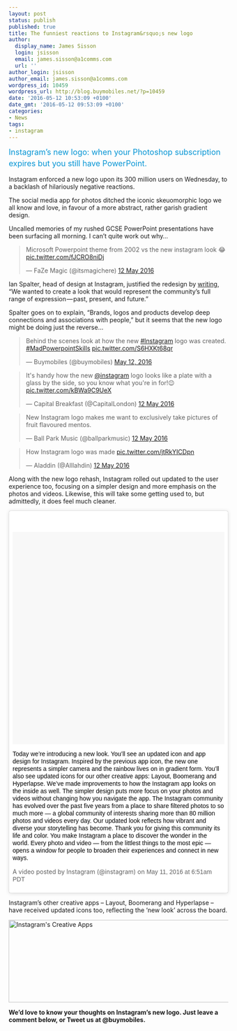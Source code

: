 ```yaml
---
layout: post
status: publish
published: true
title: The funniest reactions to Instagram&rsquo;s new logo
author:
  display_name: James Sisson
  login: jsisson
  email: james.sisson@a1comms.com
  url: ''
author_login: jsisson
author_email: james.sisson@a1comms.com
wordpress_id: 10459
wordpress_url: http://blog.buymobiles.net/?p=10459
date: '2016-05-12 10:53:09 +0100'
date_gmt: '2016-05-12 09:53:09 +0100'
categories:
- News
tags:
- instagram
---
```

<p><span class="postStandFirst" style="color: #0896d5; line-height: 26px; font-size: 18px;">Instagram&rsquo;s new logo: when your Photoshop subscription expires but you still have PowerPoint.</span></p>
<p>Instagram enforced a new logo upon its 300 million users on Wednesday, to a backlash of hilariously negative reactions.</p>
<p>The social media app for photos ditched the iconic skeuomorphic logo we all know and love, in favour of a more abstract, rather garish gradient design.</p>
<p>Uncalled memories of my rushed GCSE PowerPoint presentations have been surfacing all morning. I can&rsquo;t quite work out why&hellip;</p>
<blockquote class="twitter-tweet" data-lang="en-gb">
<p dir="ltr" lang="en">Microsoft Powerpoint theme from 2002 vs the new instagram look &#x1f602; <a href="https://t.co/fJCRO8niDj">pic.twitter.com/fJCRO8niDj</a></p>
<p>&mdash; FaZe Magic (@itsmagichere) <a href="https://twitter.com/itsmagichere/status/730678968249135104">12 May 2016</a></p></blockquote>
<p><script src="//platform.twitter.com/widgets.js" async="" charset="utf-8"></script></p>
<p>Ian Spalter, head of design at Instagram, justified the redesign by <a href="https://medium.com/@ianspalter/designing-a-new-look-for-instagram-inspired-by-the-community-84530eb355e3#.qt5fcuem3">writing</a>, &ldquo;We wanted to create a look that would represent the community&rsquo;s full range of expression &mdash; past, present, and future.&rdquo;</p>
<p>Spalter goes on to explain, &ldquo;Brands, logos and products develop deep connections and associations with people,&rdquo; but it seems that the new logo might be doing just the reverse&hellip;</p>
<blockquote class="twitter-tweet" data-lang="en"><p>
Behind the scenes look at how the new <a href="https://twitter.com/hashtag/Instagram?src=hash">#Instagram</a> logo was created. <a href="https://twitter.com/hashtag/MadPowerpointSkills?src=hash">#MadPowerpointSkills</a> <a href="https://t.co/S6HXKt68qr">pic.twitter.com/S6HXKt68qr</a></p>
<p>&mdash; Buymobiles (@buymobiles) <a href="https://twitter.com/buymobiles/status/730684603971850241">May 12, 2016</a>
</p></blockquote>
<p><script src="//platform.twitter.com/widgets.js" async="" charset="utf-8"></script></p>
<blockquote class="twitter-tweet" data-lang="en-gb">
<p dir="ltr" lang="en">It's handy how the new <a href="https://twitter.com/instagram">@instagram</a> logo looks like a plate with a glass by the side, so you know what you're in for!&#x1f609; <a href="https://t.co/kBWa9C9UeX">pic.twitter.com/kBWa9C9UeX</a></p>
<p>&mdash; Capital Breakfast (@CapitalLondon) <a href="https://twitter.com/CapitalLondon/status/730664507471712256">12 May 2016</a></p></blockquote>
<p><script src="//platform.twitter.com/widgets.js" async="" charset="utf-8"></script></p>
<blockquote class="twitter-tweet" data-lang="en-gb"><p>
New Instagram logo makes me want to exclusively take pictures of fruit flavoured mentos.</p>
<p>&mdash; Ball Park Music (@ballparkmusic) <a href="https://twitter.com/ballparkmusic/status/730666578539204608">12 May 2016</a>
</p></blockquote>
<p><script src="//platform.twitter.com/widgets.js" async="" charset="utf-8"></script></p>
<blockquote class="twitter-tweet" data-lang="en-gb">
<p dir="ltr" lang="en">How Instagram logo was made <a href="https://t.co/jtRkYICDpn">pic.twitter.com/jtRkYICDpn</a></p>
<p>&mdash; Aladdin (@Alllahdin) <a href="https://twitter.com/Alllahdin/status/730684535457890304">12 May 2016</a></p></blockquote>
<p><script src="//platform.twitter.com/widgets.js" async="" charset="utf-8"></script></p>
<p>Along with the new logo rehash, Instagram rolled out updated to the user experience too, focusing on a simpler design and more emphasis on the photos and videos. Likewise, this will take some getting used to, but admittedly, it does feel much cleaner.</p>
<blockquote class="instagram-media" style="background: #FFF; border: 0; border-radius: 3px; box-shadow: 0 0 1px 0 rgba(0,0,0,0.5),0 1px 10px 0 rgba(0,0,0,0.15); margin: 1px; max-width: 658px; padding: 0; width: calc(100% - 2px);" data-instgrm-captioned="" data-instgrm-version="7">
<div style="padding: 8px;">
<div style="background: #F8F8F8; line-height: 0; margin-top: 40px; padding: 50.0% 0; text-align: center; width: 100%;"></div>
<p><a style="color: #000; font-family: Arial,sans-serif; font-size: 14px; font-style: normal; font-weight: normal; line-height: 17px; text-decoration: none; word-wrap: break-word;" href="https://www.instagram.com/p/BFRO_5WBQfc/" target="_blank">Today we&rsquo;re introducing a new look. You&rsquo;ll see an updated icon and app design for Instagram. Inspired by the previous app icon, the new one represents a simpler camera and the rainbow lives on in gradient form. You&rsquo;ll also see updated icons for our other creative apps: Layout, Boomerang and Hyperlapse. We&rsquo;ve made improvements to how the Instagram app looks on the inside as well. The simpler design puts more focus on your photos and videos without changing how you navigate the app. The Instagram community has evolved over the past five years from a place to share filtered photos to so much more &mdash; a global community of interests sharing more than 80 million photos and videos every day. Our updated look reflects how vibrant and diverse your storytelling has become. Thank you for giving this community its life and color. You make Instagram a place to discover the wonder in the world. Every photo and video &mdash; from the littlest things to the most epic &mdash; opens a window for people to broaden their experiences and connect in new ways.</a></p>
<p>A video posted by Instagram (@instagram) on <time style="font-family: Arial,sans-serif; font-size: 14px; line-height: 17px;" datetime="2016-05-11T13:51:22+00:00">May 11, 2016 at 6:51am PDT</time>
</div>
</blockquote>
<p><script src="//platform.instagram.com/en_US/embeds.js" async="" defer="defer"></script></p>
<p>Instagram&rsquo;s other creative apps &ndash; Layout, Boomerang and Hyperlapse &ndash; have received updated icons too, reflecting the &lsquo;new look&rsquo; across the board.</p>
<p><img class="aligncenter size-full wp-image-10463" src="https://a1comms-blog-buymobiles.storage.googleapis.com/2016/05/Instagrams-Creative-Apps.jpg" alt="Instagram's Creative Apps" width="540" height="189" /></p>
<p><strong>We&rsquo;d love to know your thoughts on Instagram&rsquo;s new logo. Just leave a comment below, or Tweet us at @buymobiles.</strong></p>

